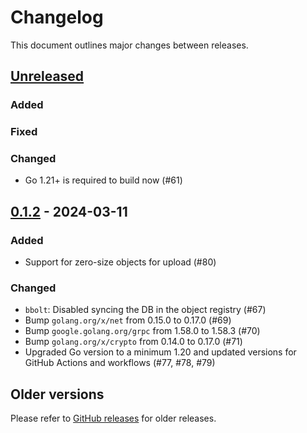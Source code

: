 # Changelog

This document outlines major changes between releases.

## [Unreleased]

### Added

### Fixed

### Changed
- Go 1.21+ is required to build now (#61)

## [0.1.2] - 2024-03-11

### Added
- Support for zero-size objects for upload (#80) 

### Changed
- `bbolt`: Disabled syncing the DB in the object registry (#67)
- Bump `golang.org/x/net` from 0.15.0 to 0.17.0 (#69)
- Bump `google.golang.org/grpc` from 1.58.0 to 1.58.3 (#70)
- Bump `golang.org/x/crypto` from 0.14.0 to 0.17.0 (#71)
- Upgraded Go version to a minimum 1.20 and updated versions for GitHub Actions and workflows (#77, #78, #79)


## Older versions

Please refer to [GitHub releases](https://github.com/nspcc-dev/xk6-neofs/releases/) for older releases.

[0.1.2]: https://github.com/nspcc-dev/xk6-neofs/compare/v0.1.1...v0.1.2
[Unreleased]: https://github.com/nspcc-dev/xk6-neofs/compare/v0.1.2...master

